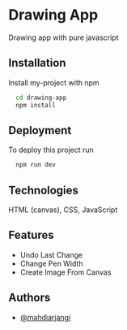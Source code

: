 
# Drawing App

Drawing app with pure javascript


## Installation

Install my-project with npm

```bash
  cd drawing-app
  npm install
```
    
## Deployment

To deploy this project run

```bash
  npm run dev
```


## Technologies

HTML (canvas), CSS, JavaScript


## Features

- Undo Last Change
- Change Pen Width
- Create Image From Canvas


## Authors

- [@mahdiarjangi](https://www.github.com/mahdiarjangi)

